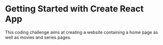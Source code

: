 # Getting Started with Create React App

This coding challenge aims at creating a website containing a home page as well as movies and series pages. 
